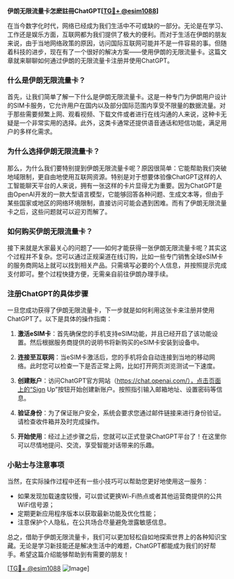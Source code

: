 **伊朗无限流量卡怎麽註冊ChatGPT[[TG💪+ @esim1088](https://t.me/s/esim1088)]**

在当今数字化时代，网络已经成为我们生活中不可或缺的一部分。无论是在学习、工作还是娱乐方面，互联网都为我们提供了极大的便利。而对于生活在伊朗的朋友来说，由于当地网络政策的原因，访问国际互联网可能并不是一件容易的事。但随着科技的进步，现在有了一个很好的解决方案——使用伊朗的无限流量卡。这篇文章就来聊聊如何通过伊朗的无限流量卡注册并使用ChatGPT。

### 什么是伊朗无限流量卡？

首先，让我们简单了解一下什么是伊朗无限流量卡。这是一种专门为伊朗用户设计的SIM卡服务，它允许用户在国内以及部分国际范围内享受不限量的数据流量。对于那些需要频繁上网、观看视频、下载文件或者进行在线沟通的人来说，这种卡无疑是一个非常实用的选择。此外，这类卡通常还提供语音通话和短信功能，满足用户的多样化需求。

### 为什么选择伊朗无限流量卡？

那么，为什么我们要特别提到伊朗无限流量卡呢？原因很简单：它能帮助我们突破地域限制，更自由地使用互联网资源。特别是对于想要体验像ChatGPT这样的人工智能聊天平台的人来说，拥有一张这样的卡片显得尤为重要。因为ChatGPT是由OpenAI开发的一款大型语言模型，它能够回答各种问题、生成文本等，但由于某些国家或地区的网络环境限制，直接访问可能会遇到困难。而有了伊朗无限流量卡之后，这些问题就可以迎刃而解了。

### 如何购买伊朗无限流量卡？

接下来就是大家最关心的问题了——如何才能获得一张伊朗无限流量卡呢？其实这个过程并不复杂。您可以通过正规渠道在线订购，比如一些专门销售全球eSIM卡的服务商网站上就可以找到相关产品。只需填写必要的个人信息，并按照提示完成支付即可。整个过程快捷方便，无需亲自前往伊朗办理手续。

### 注册ChatGPT的具体步骤

一旦您成功获得了伊朗无限流量卡，下一步就是如何利用这张卡来注册并使用ChatGPT了。以下是具体的操作指南：

1. **激活eSIM卡**：首先确保您的手机支持eSIM功能，并且已经开启了该功能设置。然后根据服务商提供的说明书将新购买的eSIM卡安装到设备中。
   
2. **连接至互联网**：当eSIM卡激活后，您的手机将会自动连接到当地的移动网络。此时您可以检查一下是否正常上网，比如打开网页浏览测试一下速度。

3. **创建账户**：访问ChatGPT官方网站（https://chat.openai.com/），点击页面上的“Sign Up”按钮开始创建新账户。按照指引输入邮箱地址、设置密码等信息。

4. **验证身份**：为了保证账户安全，系统会要求您通过邮件链接来进行身份验证。请检查收件箱并及时完成操作。

5. **开始使用**：经过上述步骤之后，您就可以正式登录ChatGPT平台了！在这里你可以尽情地提问、交流，享受智能对话带来的乐趣。

### 小贴士与注意事项

当然，在实际操作过程中还有一些小技巧可以帮助您更好地使用这一服务：

- 如果发现加载速度较慢，可以尝试更换Wi-Fi热点或者其他运营商提供的公共WiFi信号源；
- 定期更新应用程序版本以获取最新功能及优化性能；
- 注意保护个人隐私，在公共场合尽量避免泄露敏感信息。

总之，借助于伊朗无限流量卡，我们可以更加轻松自如地探索世界上的各种知识宝藏。无论是学习新技能还是解决生活中的难题，ChatGPT都能成为我们的好帮手。希望这篇介绍能够帮助到有需要的朋友！

[[TG💪+ @esim1088](https://t.me/s/esim1088) ![Image](https://i.postimg.cc/4NQfJmqS/Snipaste-2025-05-13-00-14-12.png)]